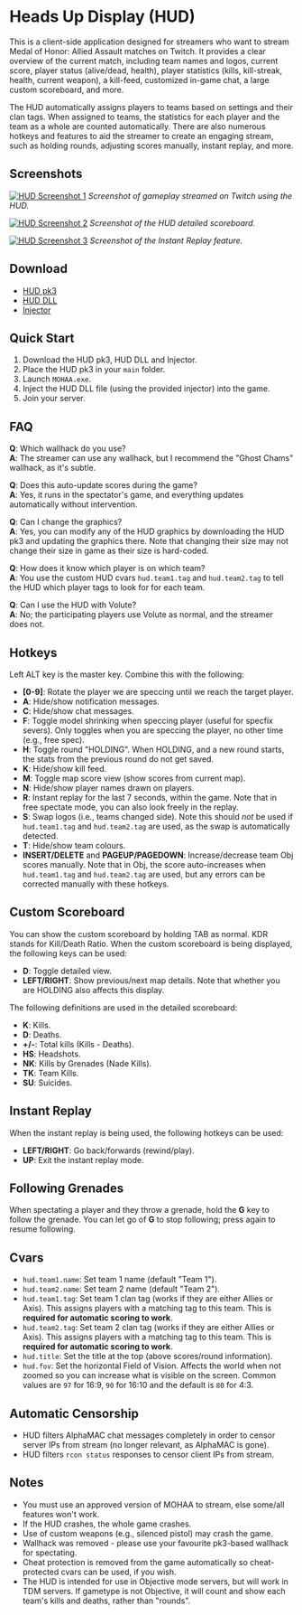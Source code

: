 # Heads Up Display (HUD)
This is a client-side application designed for streamers who want to stream 
Medal of Honor: Allied Assault matches on Twitch.  It provides a clear 
overview of the current match, including team names and logos, current score, 
player status (alive/dead, health), player statistics (kills, kill-streak, 
health, current weapon), a kill-feed, customized in-game chat, a large custom 
scoreboard, and more.

The HUD automatically assigns players to teams based on settings and their 
clan tags.  When assigned to teams, the statistics for each player and the 
team as a whole are counted automatically.  There are also numerous hotkeys 
and features to aid the streamer to create an engaging stream, such as holding 
rounds, adjusting scores manually, instant replay, and more.

## Screenshots
[![HUD Screenshot 1](/img/hud-screenshot-overview.png)](img/hud-screenshot-overview.png)
*Screenshot of gameplay streamed on Twitch using the HUD.*

[![HUD Screenshot 2](/img/hud-screenshot-scoreboard-detailed.png)](img/hud-screenshot-scoreboard-detailed.png)
*Screenshot of the HUD detailed scoreboard.*

[![HUD Screenshot 3](/img/hud-screenshot-replay.png)](img/hud-screenshot-replay.png)
*Screenshot of the Instant Replay feature.*

## Download
- [HUD pk3](/static/zzzzz_HUD_Assets_GreyColors.pk3)
- [HUD DLL](/static/brixton-hud.zip)
- [Injector](/static/brixton-injector.zip)

## Quick Start
1. Download the HUD pk3, HUD DLL and Injector.
1. Place the HUD pk3 in your `main` folder.
1. Launch `MOHAA.exe`.
1. Inject the HUD DLL file (using the provided injector) into the game.
1. Join your server.

## FAQ
**Q**: Which wallhack do you use?<br />
**A**: The streamer can use any wallhack, but I recommend the "Ghost Chams" 
wallhack, as it's subtle.

**Q**: Does this auto-update scores during the game?<br />
**A**: Yes, it runs in the spectator's 
game, and everything updates automatically without intervention.

**Q**: Can I change the graphics?<br />
**A**: Yes, you can modify any of the HUD graphics by downloading the HUD pk3 
and updating the graphics there.  Note that changing their size may not change 
their size in game as their size is hard-coded.

**Q**: How does it know which player is on which team?<br />
**A**: You use the custom HUD cvars `hud.team1.tag` and `hud.team2.tag` to 
tell the HUD which player tags to look for for each team.

**Q**: Can I use the HUD with Volute?<br />
**A**: No; the participating players use Volute as normal, and the streamer 
does not.

## Hotkeys
Left ALT key is the master key. Combine this with the following:

- **[0-9]**: Rotate the player we are speccing until we reach the target 
player.
- **A**: Hide/show notification messages.
- **C**: Hide/show chat messages.
- **F**: Toggle model shrinking when speccing player (useful for specfix 
severs).  Only toggles when you are speccing the player, no other time (e.g., 
free spec).
- **H**: Toggle round "HOLDING".  When HOLDING, and a new round starts, the 
stats from the previous round do not get saved.
- **K**: Hide/show kill feed.
- **M**: Toggle map score view (show scores from current map).
- **N**: Hide/show player names drawn on players.
- **R**: Instant replay for the last 7 seconds, within the game.  Note that in 
free spectate mode, you can also look freely in the replay.
- **S**: Swap logos (i.e., teams changed side).  Note this should *not* be 
used if `hud.team1.tag` and `hud.team2.tag` are used, as the swap is 
automatically detected.
- **T**: Hide/show team colours.
- **INSERT/DELETE** and **PAGEUP/PAGEDOWN**: Increase/decrease team Obj scores 
manually.  Note that in Obj, the score auto-increases when `hud.team1.tag` and 
`hud.team2.tag` are used, but any errors can be corrected manually with these 
hotkeys.

## Custom Scoreboard
You can show the custom scoreboard by holding TAB as normal.  KDR stands for 
Kill/Death Ratio.  When the custom scoreboard is being displayed, the 
following keys can be used:

- **D**: Toggle detailed view.  
- **LEFT/RIGHT**: Show previous/next map details.  Note that whether you are 
HOLDING also affects this display.

The following definitions are used in the detailed scoreboard:

- **K**: Kills.
- **D**: Deaths.
- **+/-**: Total kills (Kills - Deaths).
- **HS**: Headshots.
- **NK**: Kills by Grenades (Nade Kills).
- **TK**: Team Kills.
- **SU**: Suicides.

## Instant Replay
When the instant replay is being used, the following hotkeys can be used:

- **LEFT/RIGHT**: Go back/forwards (rewind/play).
- **UP**: Exit the instant replay mode.

## Following Grenades
When spectating a player and they throw a grenade, hold the **G** key to 
follow the grenade.  You can let go of **G** to stop following; press again to 
resume following.

## Cvars
- `hud.team1.name`: Set team 1 name (default "Team 1").
- `hud.team2.name`: Set team 2 name (default "Team 2").
- `hud.team1.tag`: Set team 1 clan tag (works if they are either Allies or 
Axis).  This assigns players with a matching tag to this team.  This is 
**required for automatic scoring to work**.
- `hud.team2.tag`: Set team 2 clan tag (works if they are either Allies or 
Axis).  This assigns players with a matching tag to this team.  This is 
**required for automatic scoring to work**.
- `hud.title`: Set the title at the top (above scores/round information).
- `hud.fov`: Set the horizontal Field of Vision.  Affects the world when not 
zoomed so you can increase what is visible on the screen.  Common values are 
`97` for 16:9, `90` for 16:10 and the default is `80` for 4:3.

## Automatic Censorship
- HUD filters AlphaMAC chat messages completely in order to censor server IPs 
from stream (no longer relevant, as AlphaMAC is gone).
- HUD filters `rcon status` responses to censor client IPs from stream.

## Notes
- You must use an approved version of MOHAA to stream, else some/all features 
won't work.
- If the HUD crashes, the whole game crashes.
- Use of custom weapons (e.g., silenced pistol) may crash the game.
- Wallhack was removed - please use your favourite pk3-based wallhack for 
spectating.
- Cheat protection is removed from the game automatically so cheat-protected 
cvars can be used, if you wish.
- The HUD is intended for use in Objective mode servers, but will work in TDM 
servers.  If gametype is not Objective, it will count and show each team's 
kills and deaths, rather than "rounds".

<!---
--->
